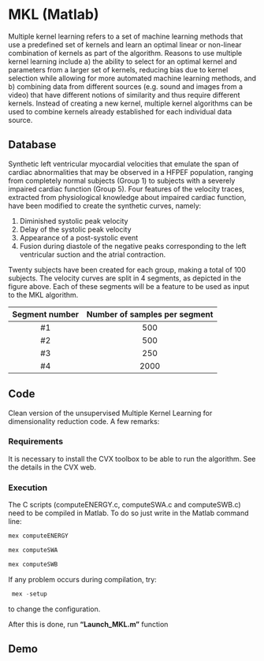 # MKL (Matlab)

Multiple kernel learning refers to a set of machine learning methods that use a predefined set of kernels and learn an optimal linear or non-linear combination of kernels as part of the algorithm. Reasons to use multiple kernel learning include a) the ability to select for an optimal kernel and parameters from a larger set of kernels, reducing bias due to kernel selection while allowing for more automated machine learning methods, and b) combining data from different sources (e.g. sound and images from a video) that have different notions of similarity and thus require different kernels. Instead of creating a new kernel, multiple kernel algorithms can be used to combine kernels already established for each individual data source.

## Database

Synthetic left ventricular myocardial velocities that emulate the span of cardiac abnormalities that may be observed in a HFPEF population, ranging from completely normal subjects (Group 1) to subjects with a severely impaired cardiac function (Group 5). Four features of the velocity traces, extracted from physiological knowledge about impaired cardiac function, have been modified to create the synthetic curves, namely:

1) Diminished systolic peak velocity 
2) Delay of the systolic peak velocity
3) Appearance of a post-systolic event
4) Fusion during diastole of the negative peaks corresponding to the left ventricular suction and the atrial contraction. 

Twenty subjects have been created for each group, making a total of 100 subjects. The velocity curves are split in 4 segments, as depicted in the figure above. Each of these segments will be a feature to be used as input to the MKL algorithm. 


| Segment number   |  Number of samples per segment  |
| :--------------: | :-----------------------------: |
| #1               | 500                             |
| #2               | 500                             |
| #3               | 250                             |
| #4               | 2000                            |

## Code

Clean version of the unsupervised Multiple Kernel Learning for dimensionality reduction code. A few remarks: 

### Requirements

It is necessary to install the CVX toolbox to be able to run the algorithm. See the details in the CVX web.

### Execution

The C scripts (computeENERGY.c, computeSWA.c and computeSWB.c) need to be compiled in Matlab. To do so just write in the Matlab command line: 

```javascript
mex computeENERGY
```
```javascript
mex computeSWA
```
```javascript
mex computeSWB
```

If any problem occurs during compilation, try:

```javascript
 mex -setup
```

to change the configuration.

After this is done, run **“Launch_MKL.m”** function

## Demo


